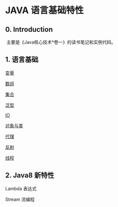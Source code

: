 # JAVA 语言基础特性

## 0. Introduction

​	主要是《Java核心技术*卷一》的读书笔记和实例代码。

## 1. 语言基础

[变量](/variables)

[数组](/arraytest)

[集合](/collectiontest)

[泛型](/generictest)

[IO](/io)

[对象与类](/objecttest)

[代理](/proxytest)

[反射](/reflectiontest)

[线程](/threadtest)



## 2. Java8 新特性

Lambda 表达式

Stream 流编程

